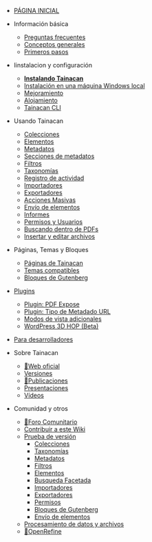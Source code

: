 - [PÁGINA INICIAL](es-mx/README.md)

- Información básica
  - [Preguntas frecuentes](es-mx/faq.md "Perguntas Frequentes sobre o Tainacan - Tainacan Wiki")
  - [Conceptos generales](es-mx/general-concepts.md " Conceitos Gerais sobre o Tainacan - Tainacan Wiki")
  - [Primeros pasos](es-mx/getting-started.md "Primeiros Passos com o Tainacan - Tainacan Wiki")
- Iinstalacion y configuración
  - [**Instalando Tainacan**](es-mx/instalacao.md "Instalando o Tainacan - Tainacan Wiki")
  - [Instalación en una máquina Windows local](es-mx/xampp.md "Instalando o plugin em uma máquina Windows local (sem servidor) - Tainacan Wiki")
  - [Mejoramiento](es-mx/optimization.md "Estratégias para Otimização do plugin Tainacan - Tainacan Wiki")
  - [Alojamiento](es-mx/hosting.md "Opções de Hospedagem do Plugin Tainacan - Tainacan Wiki")
  - [Tainacan CLI](es-mx/tainacan-cli.md.md "Tainacan WP-CLI")
- Usando Tainacan
  - [Colecciones](es-mx/collections.md "O que são e como gerenciar Coleções no Tainacan - Tainacan Wiki")
  - [Elementos](es-mx/items.md "O que são e como gerenciar Itens no Tainacan  - Tainacan Wiki")
  - [Metadatos](es-mx/metadata.md "O que são e como gerenciar Metadados no Tainacan  - Tainacan Wiki")
  - [Secciones de metadatos](es-mx/metadata-sections.md "O que são e como gerenciar as Seções de Metadados no Tainacan  - Tainacan Wiki")
  - [Filtros](es-mx/filters.md "O que são e como gerenciar Filtros no Tainacan  - Tainacan Wiki")
  - [Taxonomías](es-mx/taxonomies.md "O que são e como gerenciar Taxonomias no Tainacan  - Tainacan Wiki")
  - [Registro de actividad](es-mx/activities.md "O que são e como usar Atividades - ou Logs - no Tainacan  - Tainacan Wiki")
  - [Importadores](es-mx/importers.md "O que são e como usar Importadores no Tainacan - Tainacan Wiki")
  - [Exportadores](es-mx/exporters.md "O que são e como usar Exportadores no Tainacan - Tainacan Wiki")
  - [Acciones Masivas](es-mx/bulk-actions.md "Aplicando ações em Massa no Tainacan - Tainacan Wiki")
  - [Envío de elementos](es-mx/item-submission.md "Usando o recurso de Submissão de Itens para permitir contribuições públicas para a Coleção - Tainacan Wiki")
  - [Informes](es-mx/reports.md "Conheça a página de relatórios que gera estatísticas e gráficos sobre o repositório e coleções - Tainacan Wiki")
  - [Permisos y Usuarios](es-mx/users-roles.md "Gerenciando Permissões e Funções de Usuários no Tainacan - Tainacan Wiki")
  - [Buscando dentro de PDFs](es-mx/indexar-pdf.md "Realizando buscas dentro de PDFs via Tainacan - Tainacan Wiki")
  - [Insertar y editar archivos](es-mx/inserir-e-editar-arquivos.md "Inserção e edição de arquivos - Tainacan Wiki")
- Páginas, Temas y Bloques
  - [Páginas de Tainacan](es-mx/tainacan-pages.md "As Páginas geradas pelo plugin Tainacan - Tainacan Wiki")
  - [Temas compatibles](es-mx/theme.md "Os temas que oferecem suporte ao Tainacan")
  - [Bloques de Gutenberg](es-mx/gutenberg-blocks.md "Os Blocos Gutenberg do Tainacan - Tainacan Wiki")
- [Plugins](es-mx/plugins.md "Plugins para complementar as funcionalidades do Tainacan - Tainacan Wiki")
  - [Plugin: PDF Expose](es-mx/plugin-pdf-exposer.md "O plugin de Expositor em PDF para o Tainacan - Tainacan Wiki")
  - [Plugin: Tipo de Metadado URL](es-mx/plugin-metadata-type-url.md "Um plugin que registra um tipo de metadado para exibir e prever links de URLs - Tainacan Wiki")
  - [Modos de vista adicionales](es-mx/plugin-extra-view-modes.md "Um plugin de modos de visualização extras para o Tainacan - Tainacan Wiki")
  - [WordPress 3D HOP (Beta)](es-mx/plugin-3d-hop.md "Um plugin para renderizar objetos 3D via 3DHOP no Tainacan - Tainacan Wiki")
- [Para desarrolladores](dev/README.md "Sessão de Páginas para Desenvolvedores - Tainacan Wiki")
- Sobre Tainacan
  - [:link:Web oficial](https://tainacan.org/ ":ignore")
  - [Versiones](es-mx/releases.md "Versões Lançadas - Tainacan Wiki")
  - [:link:Publicaciones](https://pesquisa.tainacan.org// ":ignore")
  - [Presentaciones](es-mx/presentations.md "Apresentações relacionadas ao Tainacan - Tainacan Wiki")
  - [Vídeos](es-mx/videos.md "Vídeos educacionais sobre o Tainacan - Tainacan Wiki")
- Comunidad y otros
  - [:link:Foro Comunitario](https://tainacan.discourse.group ":ignore")
  - [Contribuir a este Wiki](es-mx/CONTRIBUTING.md "Como contribuir com a Wiki do Tainacan - Tainacan Wiki")
  - [Prueba de versión](es-mx/release-testing.md "Como realizar testes de versões do Tainacan - Tainacan Wiki")
    - [Colecciones](es-mx/testing-collections.md)
    - [Taxonomías](es-mx/testing-taxonomies.md)
    - [Metadatos](es-mx/testing-metadata.md)
    - [Filtros](es-mx/testing-filters.md)
    - [Elementos](es-mx/testing-items.md)
    - [Busqueda Facetada](es-mx/testing-search.md)
    - [Importadores](es-mx/testing-importers.md)
    - [Exportadores](es-mx/testing-exporters.md)
    - [Permisos](es-mx/testing-capabilities.md)
    - [Bloques de Gutenberg](es-mx/testing-gutenberg-blocks.md)
    - [Envío de elementos](es-mx/testing-item-submission.md)
  - [Procesamiento de datos y archivos](es-mx/data-processing "Um pouco sobre Processamento de Dados e Acervos - Tainacan Wiki")
  - [:link:OpenRefine](http://openrefine.org/ ":ignore")
